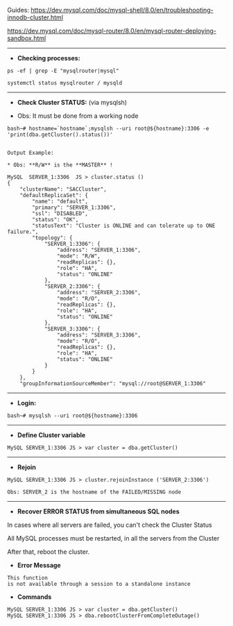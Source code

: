 Guides:
https://dev.mysql.com/doc/mysql-shell/8.0/en/troubleshooting-innodb-cluster.html <p>
https://dev.mysql.com/doc/mysql-router/8.0/en/mysql-router-deploying-sandbox.html <p>

--------------------
* **Checking processes:**

```
ps -ef | grep -E "mysqlrouter|mysql"

systemctl status mysqlrouter / mysqld

```

--------------------
* **Check Cluster STATUS:** (via mysqlsh)

* Obs: It must be done from a working node

```
bash~# hostname=`hostname`;mysqlsh --uri root@${hostname}:3306 -e 'print(dba.getCluster().status())'


Output Example:

* Obs: **R/W** is the **MASTER** !

MySQL  SERVER_1:3306  JS > cluster.status ()
{
    "clusterName": "SACCluster", 
    "defaultReplicaSet": {
        "name": "default", 
        "primary": "SERVER_1:3306", 
        "ssl": "DISABLED", 
        "status": "OK", 
        "statusText": "Cluster is ONLINE and can tolerate up to ONE failure.", 
        "topology": {
            "SERVER_1:3306": {
                "address": "SERVER_1:3306", 
                "mode": "R/W", 
                "readReplicas": {}, 
                "role": "HA", 
                "status": "ONLINE"
            }, 
            "SERVER_2:3306": {
                "address": "SERVER_2:3306", 
                "mode": "R/O", 
                "readReplicas": {}, 
                "role": "HA", 
                "status": "ONLINE"
            }, 
            "SERVER_3:3306": {
                "address": "SERVER_3:3306", 
                "mode": "R/O", 
                "readReplicas": {}, 
                "role": "HA", 
                "status": "ONLINE"
            }
        }
    }, 
    "groupInformationSourceMember": "mysql://root@SERVER_1:3306"

```

--------------------
* **Login:**

```
bash~# mysqlsh --uri root@${hostname}:3306
```

--------------------
* **Define Cluster variable**

```
MySQL SERVER_1:3306 JS > var cluster = dba.getCluster()
```

--------------------
* **Rejoin**

```
MySQL SERVER_1:3306 JS > cluster.rejoinInstance ('SERVER_2:3306')

Obs: SERVER_2 is the hostname of the FAILED/MISSING node
```

--------------------
* **Recover ERROR STATUS from simultaneous SQL nodes**

In cases where all servers are failed, you can't check the Cluster Status <p>
All MySQL processes must be restarted, in all the servers from the Cluster <p>
After that, reboot the cluster. <p>

* **Error Message**
```
This function
is not available through a session to a standalone instance
```

* **Commands**

```
MySQL SERVER_1:3306 JS > var cluster = dba.getCluster()
MySQL SERVER_1:3306 JS > dba.rebootClusterFromCompleteOutage()


```
